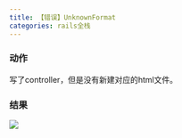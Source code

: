 ```yaml
---
title: 【错误】UnknownFormat
categories: rails全栈
---
```


### 动作

写了controller，但是没有新建对应的html文件。

### 结果

![][image-1]

[image-1]:	http://oggx6lf7f.bkt.clouddn.com/yy7dk.png
